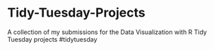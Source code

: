 # Tidy-Tuesday-Projects
A collection of my submissions for the Data Visualization with R Tidy Tuesday projects #tidytuesday
